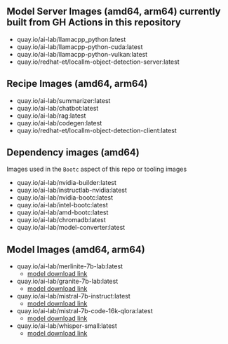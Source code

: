 ## Model Server Images (amd64, arm64) currently built from GH Actions in this repository

- quay.io/ai-lab/llamacpp_python:latest
- quay.io/ai-lab/llamacpp-python-cuda:latest
- quay.io/ai-lab/llamacpp-python-vulkan:latest
- quay.io/redhat-et/locallm-object-detection-server:latest

## Recipe Images (amd64, arm64)
- quay.io/ai-lab/summarizer:latest
- quay.io/ai-lab/chatbot:latest
- quay.io/ai-lab/rag:latest
- quay.io/ai-lab/codegen:latest
- quay.io/redhat-et/locallm-object-detection-client:latest

## Dependency images (amd64)

Images used in the `Bootc` aspect of this repo or tooling images

- quay.io/ai-lab/nvidia-builder:latest
- quay.io/ai-lab/instructlab-nvidia:latest
- quay.io/ai-lab/nvidia-bootc:latest
- quay.io/ai-lab/intel-bootc:latest
- quay.io/ai-lab/amd-bootc:latest
- quay.io/ai-lab/chromadb:latest
- quay.io/ai-lab/model-converter:latest

## Model Images (amd64, arm64)

- quay.io/ai-lab/merlinite-7b-lab:latest
    - [model download link](https://huggingface.co/instructlab/merlinite-7b-lab-GGUF/resolve/main/merlinite-7b-lab-Q4_K_M.gguf)
- quay.io/ai-lab/granite-7b-lab:latest
    - [model download link](https://huggingface.co/instructlab/granite-7b-lab-GGUF/resolve/main/granite-7b-lab-Q4_K_M.gguf)
- quay.io/ai-lab/mistral-7b-instruct:latest
    - [model download link](https://huggingface.co/TheBloke/Mistral-7B-Instruct-v0.2-GGUF/resolve/main/mistral-7b-instruct-v0.2.Q4_K_M.gguf)
- quay.io/ai-lab/mistral-7b-code-16k-qlora:latest
    - [model download link](https://huggingface.co/TheBloke/Mistral-7B-Code-16K-qlora-GGUF/resolve/main/mistral-7b-code-16k-qlora.Q4_K_M.gguf)
- quay.io/ai-lab/whisper-small:latest
    - [model download link](https://huggingface.co/ggerganov/whisper.cpp/resolve/main/ggml-small.bin)

